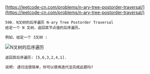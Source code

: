 [https://leetcode-cn.com/problems/n-ary-tree-postorder-traversal/](https://leetcode-cn.com/problems/n-ary-tree-postorder-traversal/)

```
590. N叉树的后序遍历 N-ary Tree Postorder Traversal
给定一个 N 叉树，返回其节点值的后序遍历。

例如，给定一个 3叉树 :
```
![N叉树的后序遍历](https://assets.leetcode-cn.com/aliyun-lc-upload/uploads/2018/10/12/narytreeexample.png)
```
返回其后序遍历: [5,6,3,2,4,1].

说明: 递归法很简单，你可以使用迭代法完成此题吗?
```